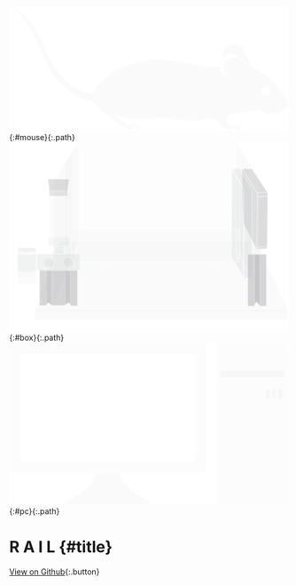 ![](./images/paths/mouse.svg){:#mouse}{:.path}
![](./images/paths/box.svg){:#box}{:.path}
![](./images/paths/PC.svg){:#pc}{:.path}

# R A I L {#title}

[View on Github](https://github.com/badholt/rail){:.button}
